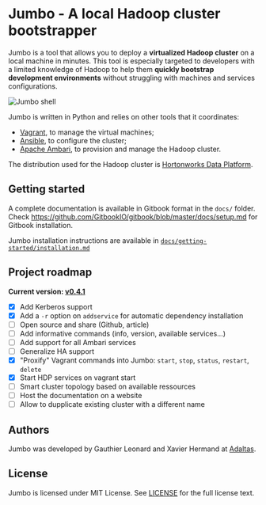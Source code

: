 # Jumbo - A local Hadoop cluster bootstrapper

Jumbo is a tool that allows you to deploy a **virtualized Hadoop cluster** on a local machine in minutes. This tool is especially targeted to developers with a limited knowledge of Hadoop to help them **quickly bootstrap development environments** without struggling with machines and services configurations.

![Jumbo shell](https://i.imgur.com/COH3aMm.png)

Jumbo is written in Python and relies on other tools that it coordinates:
- [Vagrant](https://github.com/hashicorp/vagrant), to manage the virtual machines;
- [Ansible](https://github.com/ansible/ansible), to configure the cluster;
- [Apache Ambari](https://ambari.apache.org/), to provision and manage the Hadoop cluster.

The distribution used for the Hadoop cluster is [Hortonworks Data Platform](https://hortonworks.com/products/data-platforms/hdp/).

## Getting started

A complete documentation is available in Gitbook format in the `docs/` folder.  
Check https://github.com/GitbookIO/gitbook/blob/master/docs/setup.md for Gitbook installation.

Jumbo installation instructions are available in [`docs/getting-started/installation.md`](docs/getting-started/installation.md)

## Project roadmap

**Current version: [v0.4.1](docs/versions.md)**

- [x] Add Kerberos support
- [x] Add a `-r` option on `addservice` for automatic dependency installation
- [ ] Open source and share (Github, article)
- [ ] Add informative commands (info, version, available services...)
- [ ] Add support for all Ambari services
- [ ] Generalize HA support
- [x] "Proxify" Vagrant commands into Jumbo: `start`, `stop`, `status`, `restart`, `delete`
- [x] Start HDP services on vagrant start
- [ ] Smart cluster topology based on available ressources
- [ ] Host the documentation on a website
- [ ] Allow to dupplicate existing cluster with a different name

## Authors

Jumbo was developed by Gauthier Leonard and Xavier Hermand at [Adaltas](http://adaltas.com).

## License

Jumbo is licensed under MIT License. See [LICENSE](LICENSE) for the full license text.